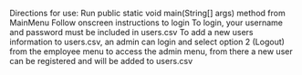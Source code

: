 Directions for use:
Run public static void main(String[] args) method from MainMenu
Follow onscreen instructions to login
To login, your username and password must be included in users.csv
To add a new users information to users.csv, an admin can login and select option 2 (Logout) from the employee menu to access the admin menu, from there a new user can be registered and will be added to users.csv
